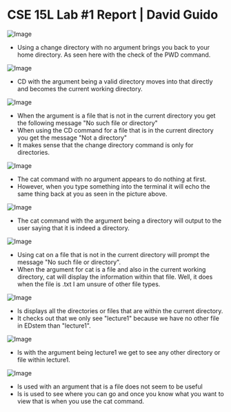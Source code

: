 # CSE 15L Lab #1 Report | David Guido


![Image](CD_No_Arg_main.png)
* Using a change directory with no argument brings you back to your home directory. As seen here with the check of the PWD command.

![Image](CD_lecture1.png)
* CD with the argument being a valid directory moves into that directly and becomes the current working directory.


![Image](CD3png.png)
* When the argument is a file that is not in the current directory you get the following message "No such file or directory"
* When using the CD command for a file that is in the current directory you get the message "Not a directory"
* It makes sense that the change directory command is only for directories.


![Image](cat1.png)
* The cat command with no argument appears to do nothing at first.
* However, when you type something into the terminal it will echo the same thing back at you as seen in the picture above.


![Image](cat2.png)
* The cat command with the argument being a directory will output to the user saying that it is indeed a directory.


![Image](cat3.png)
* Using cat on a file that is not in the current directory will prompt the message "No such file or directory".
* When the argument for cat is a file and also in the current working directory, cat will display the information within that file. Well, it does when the file is .txt I am unsure of other file types.


![Image](ls1.png)
* ls displays all the directories or files that are within the current directory.
* It checks out that we only see "lecture1" because we have no other file in EDstem than "lecture1".


![Image](ls_3.png)
* ls with the argument being lecture1 we get to see any other directory or file within lecture1.


![Image](ls_3.png)
* ls used with an argument that is a file does not seem to be useful
* ls is used to see where you can go and once you know what you want to view that is when you use the cat command.



